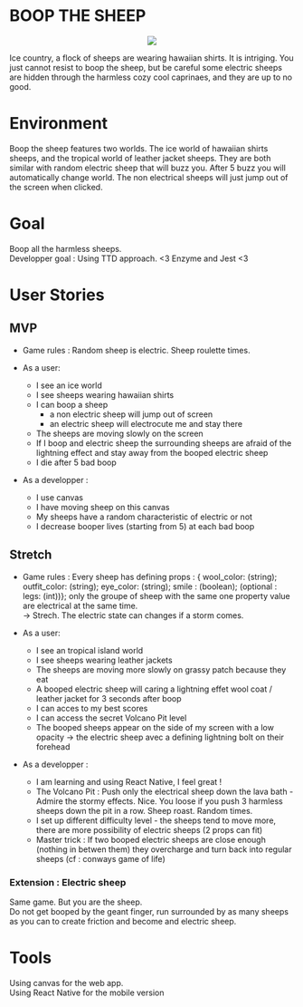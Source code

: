 # BOOP THE SHEEP
<p align="center">
<img src='https://ubisafe.org/images/sheep-vector-1.png'>
</p>
Ice country, a flock of sheeps are wearing hawaiian shirts. It is intriging. You just cannot resist to boop the sheep, but be careful some electric sheeps are hidden through the harmless cozy cool caprinaes, and they are up to no good.

# Environment
Boop the sheep features two worlds. The ice world of hawaiian shirts sheeps, and the tropical world of leather jacket sheeps. They are both similar with random electric sheep that will buzz you. After 5 buzz you will automatically change world. The non electrical sheeps will just jump out of the screen when clicked.

# Goal
Boop all the harmless sheeps. \
Developper goal : Using TTD approach. <3 Enzyme and Jest <3 

# User Stories
##  MVP
- Game rules : Random sheep is electric. Sheep roulette times.

- As a user:
  - I see an ice world 
  - I see sheeps wearing hawaiian shirts
  - I can boop a sheep
    - a non electric sheep will jump out of screen
    - an electric sheep will electrocute me and stay there
  - The sheeps are moving slowly on the screen
  - If I boop and electric sheep the surrounding sheeps are afraid of the lightning effect and stay away from the booped electric sheep
  - I die after 5 bad boop

- As a developper :
  - I use canvas
  - I have moving sheep on this canvas
  - My sheeps have a random characteristic of electric or not
  - I decrease booper lives (starting from 5) at each bad boop 


##  Stretch
- Game rules : Every sheep has defining props : { wool_color: (string); outfit_color: (string); eye_color: (string); smile : (boolean); (optional : legs: (int))}; only the groupe of sheep with the same one property value are electrical at the same time. \
-> Strech. The electric state can changes if a storm comes.

- As a user:
  - I see an tropical island world 
  - I see sheeps wearing leather jackets
  - The sheeps are moving more slowly on grassy patch because they eat
  - A booped electric sheep will caring a lightning effet wool coat / leather jacket for 3 seconds after boop
  - I can acces to my best scores
  - I can access the secret Volcano Pit level
  - The booped sheeps appear on the side of my screen with a low opacity -> the electric sheep avec a defining lightning bolt on their forehead
  

- As a developper : 
  - I am learning and using React Native, I feel great ! 
  - The Volcano Pit : Push only the electrical sheep down the lava bath - Admire the stormy effects. Nice. You loose if you push 3 harmless sheeps down the pit in a row. Sheep roast. Random times.
  - I set up different difficulty level - the sheeps tend to move more, there are more possibility of electric sheeps (2 props can fit)
  - Master trick : If two booped electric sheeps are close enough (nothing in betwen them) they overcharge and turn back into regular sheeps (cf : conways game of life)
  
 ### Extension : Electric sheep
 Same game. But you are the sheep. \
 Do not get booped by the geant finger, run surrounded by as many sheeps as you can to create friction and become and electric sheep.
 

# Tools
Using canvas for the web app. \
Using React Native for the mobile version

